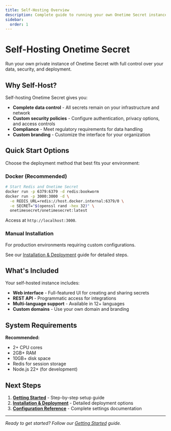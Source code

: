 ```yaml
---
title: Self-Hosting Overview
description: Complete guide to running your own Onetime Secret instance
sidebar:
  order: 1
---
```


# Self-Hosting Onetime Secret

Run your own private instance of Onetime Secret with full control over your data, security, and deployment.

## Why Self-Host?

Self-hosting Onetime Secret gives you:

- **Complete data control** - All secrets remain on your infrastructure and network
- **Custom security policies** - Configure authentication, privacy options, and access controls
- **Compliance** - Meet regulatory requirements for data handling
- **Custom branding** - Customize the interface for your organization

## Quick Start Options

Choose the deployment method that best fits your environment:

### Docker (Recommended)
```bash
# Start Redis and Onetime Secret
docker run -p 6379:6379 -d redis:bookworm
docker run -p 3000:3000 -d \
  -e REDIS_URL=redis://host.docker.internal:6379/0 \
  -e SECRET="$(openssl rand -hex 32)" \
  onetimesecret/onetimesecret:latest
```

Access at `http://localhost:3000`.

### Manual Installation
For production environments requiring custom configurations.

See our [Installation & Deployment](./self-hosting/installation) guide for detailed steps.

## What's Included

Your self-hosted instance includes:

- **Web interface** - Full-featured UI for creating and sharing secrets
- **REST API** - Programmatic access for integrations
- **Multi-language support** - Available in 12+ languages
- **Custom domains** - Use your own domain and branding


## System Requirements

**Recommended:**
- 2+ CPU cores
- 2GB+ RAM
- 10GB+ disk space
- Redis for session storage
- Node.js 22+ (for development)

## Next Steps

1. **[Getting Started](./self-hosting/getting-started)** - Step-by-step setup guide
2. **[Installation & Deployment](./self-hosting/installation)** - Detailed deployment options
3. **[Configuration Reference](./self-hosting/configuration)** - Complete settings documentation

---

_Ready to get started? Follow our [Getting Started](./self-hosting/getting-started) guide._
